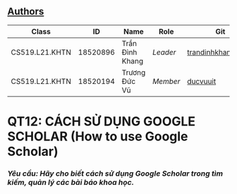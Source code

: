 ## [Authors](https://github.com/trandinhkhang0279/CS519.L21.KHTN/blob/master/README.md)
Class | ID | Name | Role | Git
--- | --- | --- | --- | ---
CS519.L21.KHTN | 18520896 | Trần Đình Khang | *Leader* | [trandinhkhang0279](https://github.com/trandinhkhang0279)
CS519.L21.KHTN | 18520194 | Trương Đức Vũ | *Member* | [ducvuuit](https://github.com/ducvuuit)

# QT12: CÁCH SỬ DỤNG GOOGLE SCHOLAR (How to use Google Scholar)

### _**Yêu cầu:** Hãy cho biết cách sử dụng Google Scholar trong tìm kiếm, quản lý các bài báo khoa học._